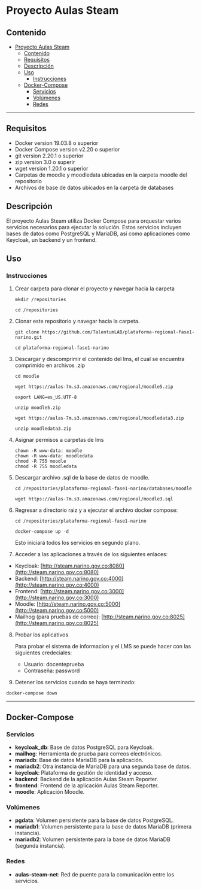 Proyecto Aulas Steam
====================

Contenido
---------

- [Proyecto Aulas Steam](#proyecto-aulas-steam)
	- [Contenido](#contenido)
	- [Requisitos](#requisitos)
	- [Descripción](#descripción)
	- [Uso](#uso)
		- [Instrucciones](#instrucciones)
	- [Docker-Compose](#docker-compose)
		- [Servicios](#servicios)
		- [Volúmenes](#volúmenes)
		- [Redes](#redes)

* * *

Requisitos
----------

*   Docker version 19.03.8 o superior
*   Docker Compose version v2.20 o superior
*   git version 2.20.1 o superior
*   zip version 3.0 o superir
*   wget version 1.20.1 o superior
*   Carpetas de moodle y moodledata ubicadas en la carpeta moodle del repositorio
*   Archivos de base de datos ubicados en la carpeta de databases

Descripción
-----------

El proyecto Aulas Steam utiliza Docker Compose para orquestar varios servicios necesarios para ejecutar la solución. Estos servicios incluyen bases de datos como PostgreSQL y MariaDB, así como aplicaciones como Keycloak, un backend y un frontend.

Uso
---

### Instrucciones

1.  Crear carpeta para clonar el proyecto y navegar hacia la carpeta
    ```
    mkdir /repositories

    cd /repositories
    ```
2.  Clonar este repositorio y navegar hacia la carpeta.
    ```
    git clone https://github.com/TalentumLAB/plataforma-regional-fase1-narino.git

    cd plataforma-regional-fase1-narino
    ```
3.  Descargar y descomprimir el contenido del lms, el cual se encuentra comprimido en archivos .zip
    ```
    cd moodle

    wget https://aulas-7m.s3.amazonaws.com/regional/moodle5.zip
    
    export LANG=es_US.UTF-8

    unzip moodle5.zip 

    wget https://aulas-7m.s3.amazonaws.com/regional/moodledata3.zip

    unzip moodledata3.zip
    ```

4. Asignar permisos a carpetas de lms
    ```
    chown -R www-data: moodle
    chown -R www-data: moodledata
    chmod -R 755 moodle
    chmod -R 755 moodledata
    ```
5.  Descargar archivo .sql de la base de datos de moodle.
    ```
    cd /repositories/plataforma-regional-fase1-narino/databases/moodle

    wget https://aulas-7m.s3.amazonaws.com/regional/moodle3.sql
    ```
6.  Regresar a directorio raiz y a ejecutar el archivo docker compose:
    ```
    cd /repositories/plataforma-regional-fase1-narino
    
    docker-compose up -d
    ```

    Esto iniciará todos los servicios en segundo plano.

7.  Acceder a las aplicaciones a través de los siguientes enlaces:

*   Keycloak: [http://steam.narino.gov.co:8080](http://steam.narino.gov.co:8080)
*   Backend: [http://steam.narino.gov.co:4000](http://steam.narino.gov.co:4000)
*   Frontend: [http://steam.narino.gov.co:3000](http://steam.narino.gov.co:3000)
*   Moodle: [http://steam.narino.gov.co:5000](http://steam.narino.gov.co:5000)
*   Mailhog (para pruebas de correo): [http://steam.narino.gov.co:8025](http://steam.narino.gov.co:8025)

8.  Probar los aplicativos

    Para probar el sistema de informacion y el LMS se puede hacer con las siguientes credeciales:

    *   Usuario: docenteprueba
    *   Contraseña: password

9.  Detener los servicios cuando se haya terminado:


```
docker-compose down
```

* * *

Docker-Compose
--------------

### Servicios

*   **keycloak\_db**: Base de datos PostgreSQL para Keycloak.
*   **mailhog**: Herramienta de prueba para correos electrónicos.
*   **mariadb**: Base de datos MariaDB para la aplicación.
*   **mariadb2**: Otra instancia de MariaDB para una segunda base de datos.
*   **keycloak**: Plataforma de gestión de identidad y acceso.
*   **backend**: Backend de la aplicación Aulas Steam Reporter.
*   **frontend**: Frontend de la aplicación Aulas Steam Reporter.
*   **moodle**: Aplicación Moodle.

### Volúmenes

*   **pgdata**: Volumen persistente para la base de datos PostgreSQL.
*   **mariadb1**: Volumen persistente para la base de datos MariaDB (primera instancia).
*   **mariadb2**: Volumen persistente para la base de datos MariaDB (segunda instancia).

### Redes

*   **aulas-steam-net**: Red de puente para la comunicación entre los servicios.
